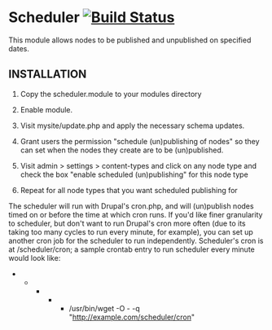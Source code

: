 # Scheduler [![Build Status](https://travis-ci.org/examiner/scheduler.svg?branch=8.x-1.x)](https://travis-ci.org/examiner/scheduler)

This module allows nodes to be published and unpublished on specified dates.

INSTALLATION
--------------------------------------------------------------------------
1. Copy the scheduler.module to your modules directory
2. Enable module.
3. Visit mysite/update.php and apply the necessary schema updates.
4. Grant users the permission "schedule (un)publishing of nodes" so they can
   set when the nodes they create are to be (un)published.
   
5. Visit admin > settings > content-types and click on any node type and
   check the box "enable scheduled (un)publishing" for this node type
   
6. Repeat for all node types that you want scheduled publishing for

The scheduler will run with Drupal's cron.php, and will (un)publish nodes
timed on or before the time at which cron runs.  If you'd like finer
granularity to scheduler, but don't want to run Drupal's cron more often (due
to its taking too many cycles to run every minute, for example), you can set
up another cron job for the scheduler to run independently.  Scheduler's cron
is at /scheduler/cron; a sample crontab entry to run scheduler every minute
would look like:

* * * * * /usr/bin/wget -O - -q "http://example.com/scheduler/cron"
